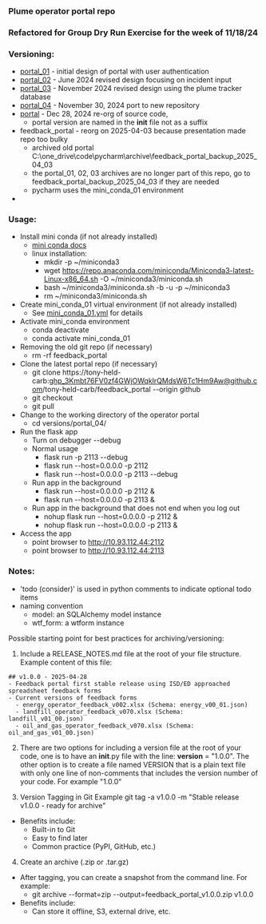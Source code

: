 ### Plume operator portal repo
### Refactored for Group Dry Run Exercise for the week of 11/18/24

### Versioning:

* [portal_01](archive/portal_01) - initial design of portal with user authentication
* [portal_02](archive/portal_02) - June 2024 revised design focusing on incident input
* [portal_03](archive/portal_03) - November 2024 revised design using the plume tracker database
* [portal_04](source/production/arb/portal) - November 30, 2024 port to new repository
* [portal](source/production/arb/portal) - Dec 28, 2024 re-org of source code, 
  * portal version are named in the __init__ file not as a suffix
* feedback_portal - reorg on 2025-04-03 because presentation made repo too bulky
  * archived old portal C:\one_drive\code\pycharm\archive\feedback_portal_backup_2025_04_03
  * the portal_01, 02, 03 archives are no longer part of this repo, go to feedback_portal_backup_2025_04_03 if they are needed
  * pycharm uses the mini_conda_01 environment
* 
### Usage:
* Install mini conda (if not already installed)
  * [mini conda docs](https://docs.conda.io/projects/conda/en/latest/user-guide/install/linux.html)
  * linux installation:
    * mkdir -p ~/miniconda3
    * wget https://repo.anaconda.com/miniconda/Miniconda3-latest-Linux-x86_64.sh -O ~/miniconda3/miniconda.sh
    * bash ~/miniconda3/miniconda.sh -b -u -p ~/miniconda3
    * rm ~/miniconda3/miniconda.sh
* Create mini_conda_01 virtual environment (if not already installed)
  * See [mini_conda_01.yml](admin/mini_conda_01.yml) for details
* Activate mini_conda environment
  * conda deactivate
  * conda activate mini_conda_01
* Removing the old git repo (if necessary)
  * rm -rf feedback_portal
* Clone the latest portal repo (if necessary)
    * git clone https://tony-held-carb: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@github.com/tony-held-carb/feedback_portal  --origin github
    * git checkout <remote branch of interest>
    * git pull
* Change to the working directory of the operator portal
  * cd versions/portal_04/
* Run the flask app
  * Turn on debugger --debug
  * Normal usage
    * flask run -p 2113 --debug
    * flask run --host=0.0.0.0 -p 2112
    * flask run --host=0.0.0.0 -p 2113 --debug
  * Run app in the background
    * flask run --host=0.0.0.0 -p 2112 &
    * flask run --host=0.0.0.0 -p 2113 &
  * Run app in the background that does not end when you log out
    * nohup flask run --host=0.0.0.0 -p 2112 &
    * nohup flask run --host=0.0.0.0 -p 2113 &
* Access the app
  * point browser to http://10.93.112.44:2112
  * point browser to http://10.93.112.44:2113

### Notes:
* 'todo (consider)' is used in python comments to indicate optional todo items
* naming convention
  * model: an SQLAlchemy model instance
  * wtf_form: a wtform instance

Possible starting point for best practices for archiving/versioning:

1. Include a RELEASE_NOTES.md file at the root of your file structure.  Example content of this file:

```
## v1.0.0 - 2025-04-28
- Feedback portal first stable release using ISD/ED approached spreadsheet feedback forms
- Current versions of feedback forms
  - energy_operator_feedback_v002.xlsx (Schema: energy_v00_01.json)
  - landfill_operator_feedback_v070.xlsx (Schema: landfill_v01_00.json)
  - oil_and_gas_operator_feedback_v070.xlsx (Schema: oil_and_gas_v01_00.json)
```

2. There are two options for including a version file at the root of your code, one is to have an __init__.py file with the line:
__version__ = "1.0.0".
The other option is to create a file named VERSION that is a plain text file with only one line of non-comments that includes the version number of your code.  For example "1.0.0"

3. Version Tagging in Git
Example git tag -a v1.0.0 -m "Stable release v1.0.0 - ready for archive"
- Benefits include:
  - Built-in to Git
  - Easy to find later
  - Common practice (PyPI, GitHub, etc.)

4. Create an archive (.zip or .tar.gz)

- After tagging, you can create a snapshot from the command line.  For example:
  - git archive --format=zip --output=feedback_portal_v1.0.0.zip v1.0.0
- Benefits include:
  - Can store it offline, S3, external drive, etc.